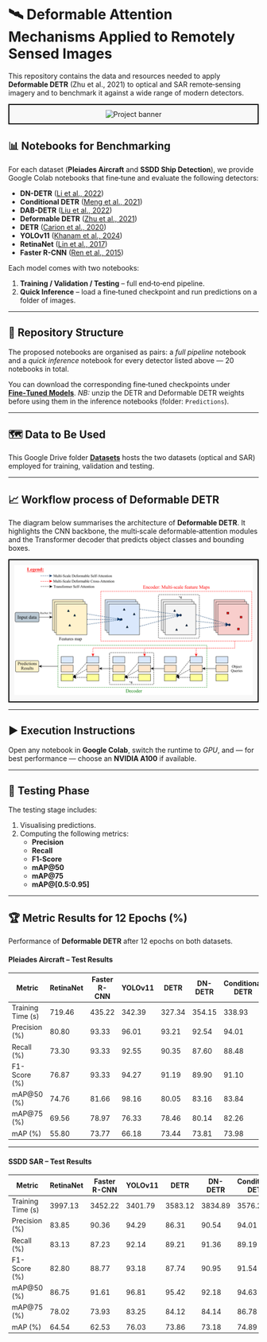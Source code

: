 # 🛰 Deformable Attention Mechanisms Applied to Remotely Sensed Images

This repository contains the data and resources needed to apply **Deformable DETR** (Zhu et al., 2021) to optical and SAR remote‑sensing imagery and to benchmark it against a wide range of modern detectors.

<div align="center" style="border: 2px solid black; padding: 10px; background-color: #f8f8f8;">
    <img src="assets/GITHUB_COVER.PNG" alt="Project banner" width="650">
</div>

## 📊 Notebooks for Benchmarking

For each dataset (**Pleiades Aircraft** and **SSDD Ship Detection**), we provide Google Colab notebooks that fine‑tune and evaluate the following detectors:

- **DN-DETR** ([Li et al., 2022](https://arxiv.org/abs/2203.01305))
- **Conditional DETR** ([Meng et al., 2021](https://openaccess.thecvf.com/content/ICCV2021/html/Meng_Conditional_DETR_for_Fast_Training_Convergence_ICCV_2021_paper.html))
- **DAB-DETR** ([Liu et al., 2022](https://arxiv.org/abs/2201.12329))
- **Deformable DETR** ([Zhu et al., 2021](https://arxiv.org/abs/2010.04159))
- **DETR** ([Carion et al., 2020](https://link.springer.com/chapter/10.1007/978-3-030-58452-8_13))
- **YOLOv11** ([Khanam et al., 2024](https://arxiv.org/abs/2410.17725))
- **RetinaNet** ([Lin et al., 2017](https://openaccess.thecvf.com/content_iccv_2017/html/Lin_Focal_Loss_for_ICCV_2017_paper.html))
- **Faster R-CNN** ([Ren et al., 2015](https://arxiv.org/abs/1506.01497))

Each model comes with two notebooks:
1. **Training / Validation / Testing** – full end‑to‑end pipeline.
2. **Quick Inference** – load a fine‑tuned checkpoint and run predictions on a folder of images.

---
## 📁 Repository Structure

The proposed notebooks are organised as pairs: a *full pipeline* notebook and a *quick inference* notebook for every detector listed above — 20 notebooks in total.

You can download the corresponding fine‑tuned checkpoints under **[Fine‑Tuned Models](https://drive.google.com/drive/u/1/folders/1xf-vNriat8YUJQGu-fedciORcqXCzzW6?usp=sharing)**. *NB:* unzip the DETR and Deformable DETR weights before using them in the inference notebooks (folder: `Predictions`).

---
## 🗺️ Data to Be Used

This Google Drive folder **[Datasets](https://drive.google.com/drive/folders/1-8UDTKH-A7PerjXUXKDAXtTWKYRdj7IS?usp=sharing)** hosts the two datasets (optical and SAR) employed for training, validation and testing.

---
## 📈 Workflow process of Deformable DETR

The diagram below summarises the architecture of **Deformable DETR**. It highlights the CNN backbone, the multi‑scale deformable‑attention modules and the Transformer decoder that predicts object classes and bounding boxes.

<div align="center" style="border: 2px solid black; padding: 10px; background-color: #f8f8f8;">
    <img src="assets/Deformable-DETR.png" alt="Workflow-DEFORMABLE-DETR" width="650">
</div>

---
## ▶️ Execution Instructions

Open any notebook in **Google Colab**, switch the runtime to *GPU*, and — for best performance — choose an **NVIDIA A100** if available.

---
## 🧪 Testing Phase

The testing stage includes:
1. Visualising predictions.
2. Computing the following metrics:
   - **Precision**
   - **Recall**
   - **F1‑Score**
   - **mAP@50**
   - **mAP@75**
   - **mAP@[0.5:0.95]**

---
## 🏆 Metric Results for 12 Epochs (%)

Performance of **Deformable DETR** after 12 epochs on both datasets.

#### Pleiades Aircraft – Test Results

| Metric              | RetinaNet | Faster R-CNN | YOLOv11 | DETR   | DN-DETR | Conditional DETR | DAB-DETR | **Deformable DETR** |
|---------------------|-----------|--------------|---------|--------|---------|-------------------|----------|----------------------|
| Training Time (s)   | 719.46    | 435.22       | 342.39  | 327.34 | 354.15  | 338.93            | 329.36   | **306.53**           |
| Precision (%)       | 80.80     | 93.33        | 96.01   | 93.21  | 92.54   | 94.01             | 95.23    | **97.76**            |
| Recall (%)          | 73.30     | 93.33        | 92.55   | 90.35  | 87.60   | 88.48             | 90.06    | **92.62**            |
| F1-Score (%)        | 76.87     | 93.33        | 94.27   | 91.19  | 89.90   | 91.10             | 92.57    | **95.12**            |
| mAP@50 (%)          | 74.76     | 81.66        | 98.16   | 80.05  | 83.16   | 83.84             | 95.14    | **98.42**            |
| mAP@75 (%)          | 69.56     | 78.97        | 76.33   | 78.46  | 80.14   | 82.26             | 87.53    | **89.42**            |
| mAP (%)             | 55.80     | 73.77        | 66.18   | 73.44  | 73.81   | 73.98             | 74.19    | **76.75**            |


---

#### SSDD SAR – Test Results

| Metric              | RetinaNet | Faster R-CNN | YOLOv11 | DETR   | DN-DETR | Conditional DETR | DAB-DETR | **Deformable DETR** |
|---------------------|-----------|--------------|---------|--------|---------|-------------------|----------|----------------------|
| Training Time (s)   | 3997.13   | 3452.22      | 3401.79 | 3583.12| 3834.89 | 3576.29           | 3489.27  | **3370.16**          |
| Precision (%)       | 83.85     | 90.36        | 94.29   | 86.31  | 90.54   | 94.01             | 95.23    | **96.26**            |
| Recall (%)          | 83.13     | 87.23        | 92.14   | 89.21  | 91.36   | 89.19             | 92.49    | **92.88**            |
| F1-Score (%)        | 82.80     | 88.77        | 93.18   | 87.74  | 90.95   | 91.54             | 93.84    | **94.54**            |
| mAP@50 (%)          | 86.75     | 91.61        | 96.81   | 95.42  | 92.18   | 94.63             | 96.14    | **97.31**            |
| mAP@75 (%)          | 78.02     | 73.93        | 83.25   | 84.12  | 84.14   | 86.78             | 87.89    | **88.66**            |
| mAP (%)             | 64.54     | 62.53        | 76.03   | 73.86  | 73.18   | 74.89             | 74.54    | **76.14**            |

